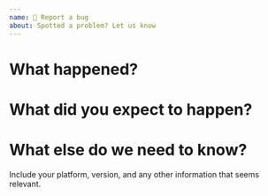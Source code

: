 ```yaml
---
name: 🐜 Report a bug
about: Spotted a problem? Let us know
---
```


# What happened?



# What did you expect to happen?



# What else do we need to know?

Include your platform, version, and any other information that seems relevant.

